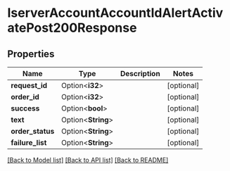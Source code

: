# IserverAccountAccountIdAlertActivatePost200Response

## Properties

Name | Type | Description | Notes
------------ | ------------- | ------------- | -------------
**request_id** | Option<**i32**> |  | [optional]
**order_id** | Option<**i32**> |  | [optional]
**success** | Option<**bool**> |  | [optional]
**text** | Option<**String**> |  | [optional]
**order_status** | Option<**String**> |  | [optional]
**failure_list** | Option<**String**> |  | [optional]

[[Back to Model list]](../README.md#documentation-for-models) [[Back to API list]](../README.md#documentation-for-api-endpoints) [[Back to README]](../README.md)


